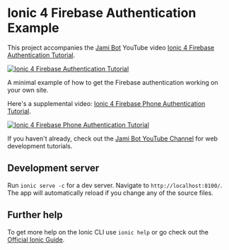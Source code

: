 # Ionic 4 Firebase Authentication Example

This project accompanies the [Jami Bot](https://jamibot.com) YouTube video [Ionic 4 Firebase Authentication Tutorial](https://youtu.be/BAG7Oig34RY).

[![Ionic 4 Firebase Authentication Tutorial](https://img.youtube.com/vi/BAG7Oig34RY/0.jpg)](https://youtu.be/BAG7Oig34RY)

A minimal example of how to get the Firebase authentication working on your own site.

Here's a supplemental video: [Ionic 4 Firebase Phone Authentication Tutorial](https://youtu.be/nWlhbTeoGyw).

[![Ionic 4 Firebase Phone Authentication Tutorial](https://img.youtube.com/vi/nWlhbTeoGyw/0.jpg)](https://youtu.be/nWlhbTeoGyw)

If you haven't already, check out the [Jami Bot YouTube Channel](https://youtube.com/c/JamiBot) for web development tutorials.

## Development server

Run `ionic serve -c` for a dev server. Navigate to `http://localhost:8100/`. The app will automatically reload if you change any of the source files.

## Further help

To get more help on the Ionic CLI use `ionic help` or go check out the [Official Ionic Guide](https://ionicframework.com/docs/building/starting).
